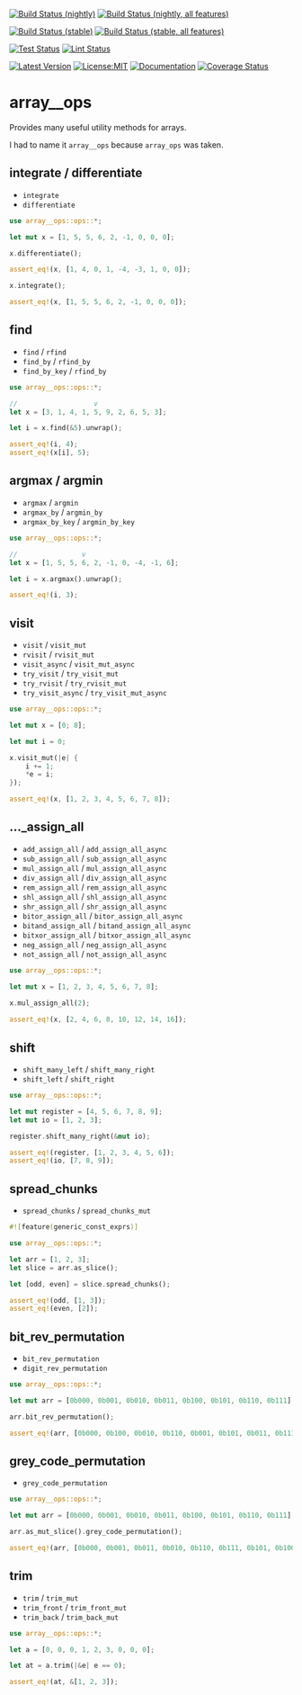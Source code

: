 [![Build Status (nightly)](https://github.com/sigurd4/array__ops/workflows/Build-nightly/badge.svg)](https://github.com/sigurd4/array__ops/actions/workflows/build-nightly.yml)
[![Build Status (nightly, all features)](https://github.com/sigurd4/array__ops/workflows/Build-nightly-all-features/badge.svg)](https://github.com/sigurd4/array__ops/actions/workflows/build-nightly-all-features.yml)

[![Build Status (stable)](https://github.com/sigurd4/array__ops/workflows/Build-stable/badge.svg)](https://github.com/sigurd4/array__ops/actions/workflows/build-stable.yml)
[![Build Status (stable, all features)](https://github.com/sigurd4/array__ops/workflows/Build-stable-all-features/badge.svg)](https://github.com/sigurd4/array__ops/actions/workflows/build-stable-all-features.yml)

[![Test Status](https://github.com/sigurd4/array__ops/workflows/Test/badge.svg)](https://github.com/sigurd4/array__ops/actions/workflows/test.yml)
[![Lint Status](https://github.com/sigurd4/array__ops/workflows/Lint/badge.svg)](https://github.com/sigurd4/array__ops/actions/workflows/lint.yml)

[![Latest Version](https://img.shields.io/crates/v/array__ops.svg)](https://crates.io/crates/array__ops)
[![License:MIT](https://img.shields.io/badge/License-MIT-yellow.svg)](https://opensource.org/licenses/MIT)
[![Documentation](https://img.shields.io/docsrs/array__ops)](https://docs.rs/array__ops)
[![Coverage Status](https://img.shields.io/codecov/c/github/sigurd4/array__ops)](https://app.codecov.io/github/sigurd4/array__ops)

# array__ops

Provides many useful utility methods for arrays.

I had to name it `array__ops` because `array_ops` was taken.

## integrate / differentiate

- `integrate`
- `differentiate`

```rust
use array__ops::ops::*;

let mut x = [1, 5, 5, 6, 2, -1, 0, 0, 0];

x.differentiate();

assert_eq!(x, [1, 4, 0, 1, -4, -3, 1, 0, 0]);

x.integrate();

assert_eq!(x, [1, 5, 5, 6, 2, -1, 0, 0, 0]);
```

## find

- `find` / `rfind`
- `find_by` / `rfind_by`
- `find_by_key` / `rfind_by`

```rust
use array__ops::ops::*;

//                   v
let x = [3, 1, 4, 1, 5, 9, 2, 6, 5, 3];

let i = x.find(&5).unwrap();

assert_eq!(i, 4);
assert_eq!(x[i], 5);
```

## argmax / argmin

- `argmax` / `argmin`
- `argmax_by` / `argmin_by`
- `argmax_by_key` / `argmin_by_key`

```rust
use array__ops::ops::*;

//                v
let x = [1, 5, 5, 6, 2, -1, 0, -4, -1, 6];

let i = x.argmax().unwrap();

assert_eq!(i, 3);
```

## visit

- `visit` / `visit_mut`
- `rvisit` / `rvisit_mut`
- `visit_async` / `visit_mut_async`
- `try_visit` / `try_visit_mut`
- `try_rvisit` / `try_rvisit_mut`
- `try_visit_async` / `try_visit_mut_async`

```rust
use array__ops::ops::*;

let mut x = [0; 8];

let mut i = 0;

x.visit_mut(|e| {
    i += 1;
    *e = i;
});

assert_eq!(x, [1, 2, 3, 4, 5, 6, 7, 8]);
```

## ..._assign_all

- `add_assign_all` / `add_assign_all_async`
- `sub_assign_all` / `sub_assign_all_async`
- `mul_assign_all` / `mul_assign_all_async`
- `div_assign_all` / `div_assign_all_async`
- `rem_assign_all` / `rem_assign_all_async`
- `shl_assign_all` / `shl_assign_all_async`
- `shr_assign_all` / `shr_assign_all_async`
- `bitor_assign_all` / `bitor_assign_all_async`
- `bitand_assign_all` / `bitand_assign_all_async`
- `bitxor_assign_all` / `bitxor_assign_all_async`
- `neg_assign_all` / `neg_assign_all_async`
- `not_assign_all` / `not_assign_all_async`

```rust
use array__ops::ops::*;

let mut x = [1, 2, 3, 4, 5, 6, 7, 8];

x.mul_assign_all(2);
   
assert_eq!(x, [2, 4, 6, 8, 10, 12, 14, 16]);
```

## shift

- `shift_many_left` / `shift_many_right`
- `shift_left` / `shift_right`

```rust
use array__ops::ops::*;

let mut register = [4, 5, 6, 7, 8, 9];
let mut io = [1, 2, 3];

register.shift_many_right(&mut io);

assert_eq!(register, [1, 2, 3, 4, 5, 6]);
assert_eq!(io, [7, 8, 9]);
```

## spread_chunks

- `spread_chunks` / `spread_chunks_mut`

```rust
#![feature(generic_const_exprs)]

use array__ops::ops::*;

let arr = [1, 2, 3];
let slice = arr.as_slice();

let [odd, even] = slice.spread_chunks();

assert_eq!(odd, [1, 3]);
assert_eq!(even, [2]);
```

## bit_rev_permutation

- `bit_rev_permutation`
- `digit_rev_permutation`

```rust
use array__ops::ops::*;

let mut arr = [0b000, 0b001, 0b010, 0b011, 0b100, 0b101, 0b110, 0b111];

arr.bit_rev_permutation();

assert_eq!(arr, [0b000, 0b100, 0b010, 0b110, 0b001, 0b101, 0b011, 0b111])
```

## grey_code_permutation

- `grey_code_permutation`

```rust
use array__ops::ops::*;

let mut arr = [0b000, 0b001, 0b010, 0b011, 0b100, 0b101, 0b110, 0b111];

arr.as_mut_slice().grey_code_permutation();

assert_eq!(arr, [0b000, 0b001, 0b011, 0b010, 0b110, 0b111, 0b101, 0b100])
```

## trim

- `trim` / `trim_mut`
- `trim_front` / `trim_front_mut`
- `trim_back` / `trim_back_mut`

```rust
use array__ops::ops::*;

let a = [0, 0, 0, 1, 2, 3, 0, 0, 0];

let at = a.trim(|&e| e == 0);

assert_eq!(at, &[1, 2, 3]);
```